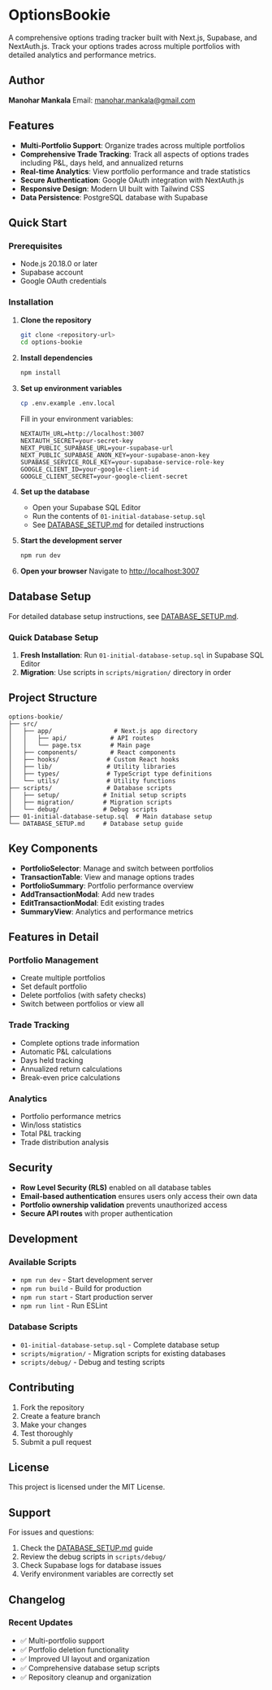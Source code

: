 # OptionsBookie

A comprehensive options trading tracker built with Next.js, Supabase, and NextAuth.js. Track your options trades across multiple portfolios with detailed analytics and performance metrics.

## Author

**Manohar Mankala**
Email: manohar.mankala@gmail.com

## Features

- **Multi-Portfolio Support**: Organize trades across multiple portfolios
- **Comprehensive Trade Tracking**: Track all aspects of options trades including P&L, days held, and annualized returns
- **Real-time Analytics**: View portfolio performance and trade statistics
- **Secure Authentication**: Google OAuth integration with NextAuth.js
- **Responsive Design**: Modern UI built with Tailwind CSS
- **Data Persistence**: PostgreSQL database with Supabase

## Quick Start

### Prerequisites

- Node.js 20.18.0 or later
- Supabase account
- Google OAuth credentials

### Installation

1. **Clone the repository**
   ```bash
   git clone <repository-url>
   cd options-bookie
   ```

2. **Install dependencies**
   ```bash
   npm install
   ```

3. **Set up environment variables**
   ```bash
   cp .env.example .env.local
   ```

   Fill in your environment variables:
   ```env
   NEXTAUTH_URL=http://localhost:3007
   NEXTAUTH_SECRET=your-secret-key
   NEXT_PUBLIC_SUPABASE_URL=your-supabase-url
   NEXT_PUBLIC_SUPABASE_ANON_KEY=your-supabase-anon-key
   SUPABASE_SERVICE_ROLE_KEY=your-supabase-service-role-key
   GOOGLE_CLIENT_ID=your-google-client-id
   GOOGLE_CLIENT_SECRET=your-google-client-secret
   ```

4. **Set up the database**
   - Open your Supabase SQL Editor
   - Run the contents of `01-initial-database-setup.sql`
   - See [DATABASE_SETUP.md](./DATABASE_SETUP.md) for detailed instructions

5. **Start the development server**
   ```bash
   npm run dev
   ```

6. **Open your browser**
   Navigate to [http://localhost:3007](http://localhost:3007)

## Database Setup

For detailed database setup instructions, see [DATABASE_SETUP.md](./DATABASE_SETUP.md).

### Quick Database Setup

1. **Fresh Installation**: Run `01-initial-database-setup.sql` in Supabase SQL Editor
2. **Migration**: Use scripts in `scripts/migration/` directory in order

## Project Structure

```
options-bookie/
├── src/
│   ├── app/                 # Next.js app directory
│   │   ├── api/            # API routes
│   │   └── page.tsx        # Main page
│   ├── components/         # React components
│   ├── hooks/             # Custom React hooks
│   ├── lib/               # Utility libraries
│   ├── types/             # TypeScript type definitions
│   └── utils/             # Utility functions
├── scripts/               # Database scripts
│   ├── setup/            # Initial setup scripts
│   ├── migration/        # Migration scripts
│   └── debug/            # Debug scripts
├── 01-initial-database-setup.sql  # Main database setup
└── DATABASE_SETUP.md     # Database setup guide
```

## Key Components

- **PortfolioSelector**: Manage and switch between portfolios
- **TransactionTable**: View and manage options trades
- **PortfolioSummary**: Portfolio performance overview
- **AddTransactionModal**: Add new trades
- **EditTransactionModal**: Edit existing trades
- **SummaryView**: Analytics and performance metrics

## Features in Detail

### Portfolio Management
- Create multiple portfolios
- Set default portfolio
- Delete portfolios (with safety checks)
- Switch between portfolios or view all

### Trade Tracking
- Complete options trade information
- Automatic P&L calculations
- Days held tracking
- Annualized return calculations
- Break-even price calculations

### Analytics
- Portfolio performance metrics
- Win/loss statistics
- Total P&L tracking
- Trade distribution analysis

## Security

- **Row Level Security (RLS)** enabled on all database tables
- **Email-based authentication** ensures users only access their own data
- **Portfolio ownership validation** prevents unauthorized access
- **Secure API routes** with proper authentication

## Development

### Available Scripts

- `npm run dev` - Start development server
- `npm run build` - Build for production
- `npm run start` - Start production server
- `npm run lint` - Run ESLint

### Database Scripts

- `01-initial-database-setup.sql` - Complete database setup
- `scripts/migration/` - Migration scripts for existing databases
- `scripts/debug/` - Debug and testing scripts

## Contributing

1. Fork the repository
2. Create a feature branch
3. Make your changes
4. Test thoroughly
5. Submit a pull request

## License

This project is licensed under the MIT License.

## Support

For issues and questions:
1. Check the [DATABASE_SETUP.md](./DATABASE_SETUP.md) guide
2. Review the debug scripts in `scripts/debug/`
3. Check Supabase logs for database issues
4. Verify environment variables are correctly set

## Changelog

### Recent Updates
- ✅ Multi-portfolio support
- ✅ Portfolio deletion functionality
- ✅ Improved UI layout and organization
- ✅ Comprehensive database setup scripts
- ✅ Repository cleanup and organization